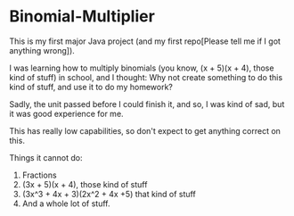 # Binomial-Multiplier

This is my first major Java project (and my first repo[Please tell me if I got anything wrong]).

I was learning how to multiply binomials (you know, (x + 5)(x + 4), those kind of stuff) in school, and I thought: Why not create something to do this kind of stuff, and use it to do my homework? 

Sadly, the unit passed before I could finish it, and so, I was kind of sad, but it was good experience for me.

This has really low capabilities, so don't expect to get anything correct on this. 

Things it cannot do:
  1. Fractions
  2. (3x + 5)(x + 4), those kind of stuff
  3. (3x^3 + 4x + 3)(2x^2 + 4x +5) that kind of stuff
  4. And a whole lot of stuff.
